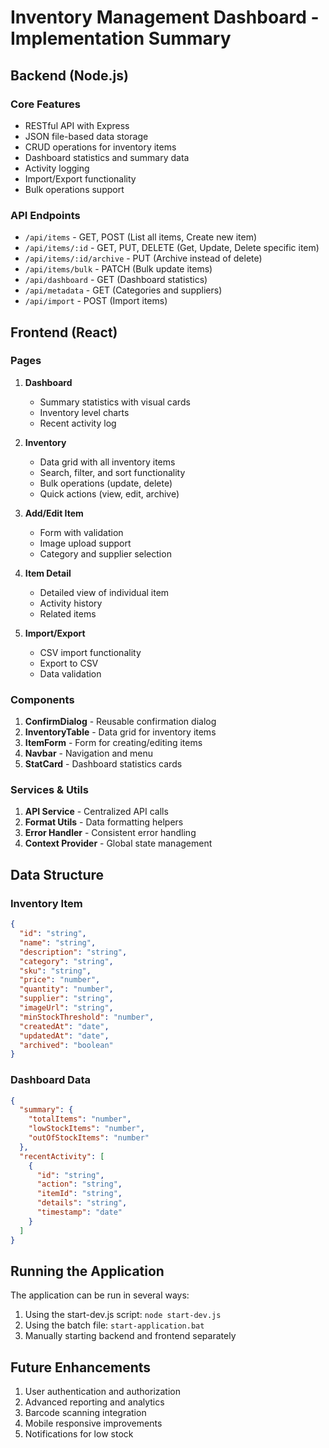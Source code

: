 # Inventory Management Dashboard - Implementation Summary

## Backend (Node.js)

### Core Features
- RESTful API with Express
- JSON file-based data storage
- CRUD operations for inventory items
- Dashboard statistics and summary data
- Activity logging
- Import/Export functionality
- Bulk operations support

### API Endpoints
- `/api/items` - GET, POST (List all items, Create new item)
- `/api/items/:id` - GET, PUT, DELETE (Get, Update, Delete specific item)
- `/api/items/:id/archive` - PUT (Archive instead of delete)
- `/api/items/bulk` - PATCH (Bulk update items)
- `/api/dashboard` - GET (Dashboard statistics)
- `/api/metadata` - GET (Categories and suppliers)
- `/api/import` - POST (Import items)

## Frontend (React)

### Pages
1. **Dashboard**
   - Summary statistics with visual cards
   - Inventory level charts
   - Recent activity log

2. **Inventory**
   - Data grid with all inventory items
   - Search, filter, and sort functionality
   - Bulk operations (update, delete)
   - Quick actions (view, edit, archive)

3. **Add/Edit Item**
   - Form with validation
   - Image upload support
   - Category and supplier selection

4. **Item Detail**
   - Detailed view of individual item
   - Activity history
   - Related items

5. **Import/Export**
   - CSV import functionality
   - Export to CSV
   - Data validation

### Components
1. **ConfirmDialog** - Reusable confirmation dialog
2. **InventoryTable** - Data grid for inventory items
3. **ItemForm** - Form for creating/editing items
4. **Navbar** - Navigation and menu
5. **StatCard** - Dashboard statistics cards

### Services & Utils
1. **API Service** - Centralized API calls
2. **Format Utils** - Data formatting helpers
3. **Error Handler** - Consistent error handling
4. **Context Provider** - Global state management

## Data Structure

### Inventory Item
```json
{
  "id": "string",
  "name": "string",
  "description": "string",
  "category": "string",
  "sku": "string",
  "price": "number",
  "quantity": "number",
  "supplier": "string",
  "imageUrl": "string",
  "minStockThreshold": "number",
  "createdAt": "date",
  "updatedAt": "date",
  "archived": "boolean"
}
```

### Dashboard Data
```json
{
  "summary": {
    "totalItems": "number",
    "lowStockItems": "number",
    "outOfStockItems": "number"
  },
  "recentActivity": [
    {
      "id": "string",
      "action": "string",
      "itemId": "string",
      "details": "string",
      "timestamp": "date"
    }
  ]
}
```

## Running the Application

The application can be run in several ways:
1. Using the start-dev.js script: `node start-dev.js`
2. Using the batch file: `start-application.bat`
3. Manually starting backend and frontend separately

## Future Enhancements
1. User authentication and authorization
2. Advanced reporting and analytics
3. Barcode scanning integration
4. Mobile responsive improvements
5. Notifications for low stock
